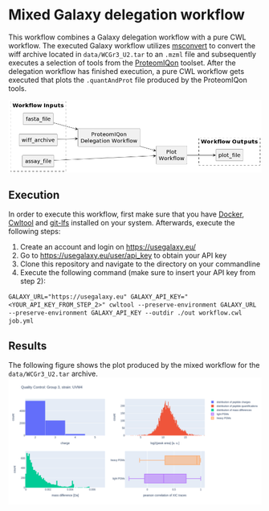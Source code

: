 # Mixed Galaxy delegation workflow

This workflow combines a Galaxy delegation workflow with a pure CWL workflow.
The executed Galaxy workflow utilizes [msconvert](https://proteowizard.sourceforge.io/tools.shtml) to convert the wiff archive located in ```data/WCGr3_U2.tar``` to an ```.mzml``` file and subsequently executes a selection of tools from the [ProteomIQon](https://github.com/CSBiology/ProteomIQon) toolset.
After the delegation workflow has finished execution, a pure CWL workflow gets executed that plots the ```.quantAndProt``` file produced by the ProteomIQon tools.

![Workflow structure](data/workflow-structure.png)
## Execution
In order to execute this workflow, first make sure that you have [Docker](https://www.docker.com/), [Cwltool](https://github.com/common-workflow-language/cwltool) and [git-lfs](https://git-lfs.github.com/) installed on your system. Afterwards, execute the following steps:

1. Create an account and login on https://usegalaxy.eu/
2. Go to https://usegalaxy.eu/user/api_key to obtain your API key
3. Clone this repository and navigate to the directory on your commandline
4. Execute the following command (make sure to insert your API key from step 2): 

```
GALAXY_URL="https://usegalaxy.eu" GALAXY_API_KEY="<YOUR_API_KEY_FROM_STEP_2>" cwltool --preserve-environment GALAXY_URL --preserve-environment GALAXY_API_KEY --outdir ./out workflow.cwl job.yml
```

## Results
The following figure shows the plot produced by the mixed workflow for the ```data/WCGr3_U2.tar``` archive.
![Workflow structure](data/example-result.png)